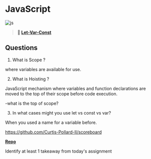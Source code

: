 # JavaScript

![js](https://bcw.blob.core.windows.net/public/img/courses/js.gif)

> **📖 [Let-Var-Const](https://codeworksacademy.com/fs-student-guide/resources/wk2/01-Let-Var-Const)**

## Questions

1. What is Scope ?

where variables are available for use.

2. What is Hoisting ?

JavaScript mechanism where variables and function declarations are moved to the top of their scope before code execution.

-what is the top of scope?

3. In what cases might you use let vs const vs var?

When you used a name for a variable before.  




https://github.com/Curtis-Pollard-II/scoreboard

**[Repo](https://github.com/Curtis-Pollard-II/scoreboard)**

Identify at least 1 takeaway from today's assignment
